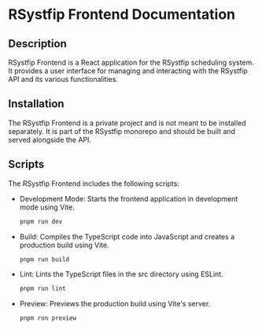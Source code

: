 # RSystfip Frontend Documentation

## Description

RSystfip Frontend is a React application for the RSystfip scheduling system. It provides a user interface for managing and interacting with the RSystfip API and its various functionalities.

## Installation

The RSystfip Frontend is a private project and is not meant to be installed separately. It is part of the RSystfip monorepo and should be built and served alongside the API.

## Scripts

The RSystfip Frontend includes the following scripts:

- Development Mode: Starts the frontend application in development mode using Vite.

  ```bash
  pnpm run dev
  ```

- Build: Compiles the TypeScript code into JavaScript and creates a production build using Vite.

  ```bash
  pnpm run build
  ```

- Lint: Lints the TypeScript files in the src directory using ESLint.

  ```bash
  pnpm run lint
  ```

- Preview: Previews the production build using Vite's server.

  ```bash
  pnpm run preview
  ```
